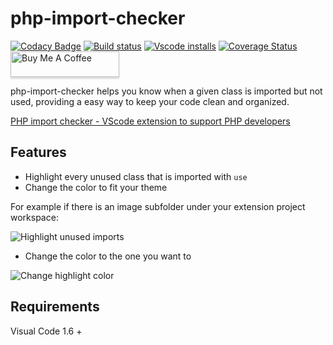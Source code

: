 # php-import-checker

[![Codacy Badge](https://app.codacy.com/project/badge/Grade/219306c872394844a218ea3918042035)](https://www.codacy.com/gh/marabesi/php-import-checker/dashboard?utm_source=github.com&amp;utm_medium=referral&amp;utm_content=marabesi/php-import-checker&amp;utm_campaign=Badge_Grade)
[![Build status](https://github.com/marabesi/php-import-checker/actions/workflows/nodejs.yml/badge.svg)](https://github.com/marabesi/php-import-checker/actions/workflows/nodejs.yml)
[![ Vscode installs](https://vsmarketplacebadge.apphb.com/installs-short/marabesi.php-import-checker.svg)](https://vsmarketplacebadge.apphb.com/installs-short/marabesi.php-import-checker.svg)
[![Coverage Status](https://coveralls.io/repos/github/marabesi/php-import-checker/badge.svg?branch=)](https://coveralls.io/github/marabesi/php-import-checker?branch=)
<a href="https://www.buymeacoffee.com/marabesi" target="_blank"><img src="https://www.buymeacoffee.com/assets/img/custom_images/orange_img.png" alt="Buy Me A Coffee" style="height: 41px !important;width: 174px !important;box-shadow: 0px 3px 2px 0px rgba(190, 190, 190, 0.5) !important;-webkit-box-shadow: 0px 3px 2px 0px rgba(190, 190, 190, 0.5) !important;"></a>

php-import-checker helps you know when a given class is imported but not used, providing a easy way to keep your code clean and organized.

[PHP import checker - VScode extension to support PHP developers](https://marabesi.com/php/2020/04/05/php-import-checker-vscode-extension.html)

## Features

- Highlight every unused class that is imported with `use`
- Change the color to fit your theme

For example if there is an image subfolder under your extension project workspace:

![Highlight unused imports](https://github.com/marabesi/php-import-checker/raw/HEAD/demo.gif)

- Change the color to the one you want to

![Change highlight color](https://github.com/marabesi/php-import-checker/raw/HEAD/demo-color.gif)

## Requirements

Visual Code 1.6 +
